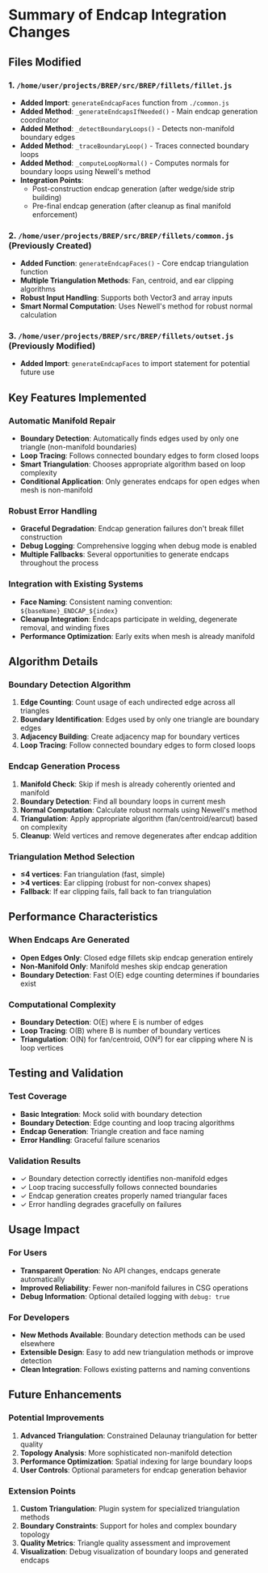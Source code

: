 # Summary of Endcap Integration Changes

## Files Modified

### 1. `/home/user/projects/BREP/src/BREP/fillets/fillet.js`
- **Added Import**: `generateEndcapFaces` function from `./common.js`
- **Added Method**: `_generateEndcapsIfNeeded()` - Main endcap generation coordinator
- **Added Method**: `_detectBoundaryLoops()` - Detects non-manifold boundary edges  
- **Added Method**: `_traceBoundaryLoop()` - Traces connected boundary loops
- **Added Method**: `_computeLoopNormal()` - Computes normals for boundary loops using Newell's method
- **Integration Points**: 
  - Post-construction endcap generation (after wedge/side strip building)
  - Pre-final endcap generation (after cleanup as final manifold enforcement)

### 2. `/home/user/projects/BREP/src/BREP/fillets/common.js` (Previously Created)
- **Added Function**: `generateEndcapFaces()` - Core endcap triangulation function
- **Multiple Triangulation Methods**: Fan, centroid, and ear clipping algorithms
- **Robust Input Handling**: Supports both Vector3 and array inputs
- **Smart Normal Computation**: Uses Newell's method for robust normal calculation

### 3. `/home/user/projects/BREP/src/BREP/fillets/outset.js` (Previously Modified)
- **Added Import**: `generateEndcapFaces` to import statement for potential future use

## Key Features Implemented

### Automatic Manifold Repair
- **Boundary Detection**: Automatically finds edges used by only one triangle (non-manifold boundaries)
- **Loop Tracing**: Follows connected boundary edges to form closed loops
- **Smart Triangulation**: Chooses appropriate algorithm based on loop complexity
- **Conditional Application**: Only generates endcaps for open edges when mesh is non-manifold

### Robust Error Handling
- **Graceful Degradation**: Endcap generation failures don't break fillet construction
- **Debug Logging**: Comprehensive logging when debug mode is enabled
- **Multiple Fallbacks**: Several opportunities to generate endcaps throughout the process

### Integration with Existing Systems
- **Face Naming**: Consistent naming convention: `${baseName}_ENDCAP_${index}`
- **Cleanup Integration**: Endcaps participate in welding, degenerate removal, and winding fixes
- **Performance Optimization**: Early exits when mesh is already manifold

## Algorithm Details

### Boundary Detection Algorithm
1. **Edge Counting**: Count usage of each undirected edge across all triangles
2. **Boundary Identification**: Edges used by only one triangle are boundary edges  
3. **Adjacency Building**: Create adjacency map for boundary vertices
4. **Loop Tracing**: Follow connected boundary edges to form closed loops

### Endcap Generation Process  
1. **Manifold Check**: Skip if mesh is already coherently oriented and manifold
2. **Boundary Detection**: Find all boundary loops in current mesh
3. **Normal Computation**: Calculate robust normals using Newell's method
4. **Triangulation**: Apply appropriate algorithm (fan/centroid/earcut) based on complexity
5. **Cleanup**: Weld vertices and remove degenerates after endcap addition

### Triangulation Method Selection
- **≤4 vertices**: Fan triangulation (fast, simple)
- **>4 vertices**: Ear clipping (robust for non-convex shapes)
- **Fallback**: If ear clipping fails, fall back to fan triangulation

## Performance Characteristics

### When Endcaps Are Generated
- **Open Edges Only**: Closed edge fillets skip endcap generation entirely
- **Non-Manifold Only**: Manifold meshes skip endcap generation
- **Boundary Detection**: Fast O(E) edge counting determines if boundaries exist

### Computational Complexity
- **Boundary Detection**: O(E) where E is number of edges
- **Loop Tracing**: O(B) where B is number of boundary vertices  
- **Triangulation**: O(N) for fan/centroid, O(N²) for ear clipping where N is loop vertices

## Testing and Validation

### Test Coverage
- **Basic Integration**: Mock solid with boundary detection
- **Boundary Detection**: Edge counting and loop tracing algorithms
- **Endcap Generation**: Triangle creation and face naming
- **Error Handling**: Graceful failure scenarios

### Validation Results
- ✓ Boundary detection correctly identifies non-manifold edges
- ✓ Loop tracing successfully follows connected boundaries  
- ✓ Endcap generation creates properly named triangular faces
- ✓ Error handling degrades gracefully on failures

## Usage Impact

### For Users
- **Transparent Operation**: No API changes, endcaps generate automatically
- **Improved Reliability**: Fewer non-manifold failures in CSG operations
- **Debug Information**: Optional detailed logging with `debug: true`

### For Developers
- **New Methods Available**: Boundary detection methods can be used elsewhere
- **Extensible Design**: Easy to add new triangulation methods or improve detection
- **Clean Integration**: Follows existing patterns and naming conventions

## Future Enhancements

### Potential Improvements
1. **Advanced Triangulation**: Constrained Delaunay triangulation for better quality
2. **Topology Analysis**: More sophisticated non-manifold detection
3. **Performance Optimization**: Spatial indexing for large boundary loops
4. **User Controls**: Optional parameters for endcap generation behavior

### Extension Points
1. **Custom Triangulation**: Plugin system for specialized triangulation methods
2. **Boundary Constraints**: Support for holes and complex boundary topology  
3. **Quality Metrics**: Triangle quality assessment and improvement
4. **Visualization**: Debug visualization of boundary loops and generated endcaps